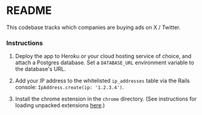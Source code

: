 # README

This codebase tracks which companies are buying ads on X / Twitter.

### Instructions

1. Deploy the app to Heroku or your cloud hosting service of choice, and attach a Postgres database. Set a `DATABASE_URL` environment variable to the database's URL.

2. Add your IP address to the whitelisted `ip_addresses` table via the Rails console: `IpAddress.create(ip: '1.2.3.4')`.

3. Install the chrome extension in the `chrome` directory. (See instructions for loading unpacked extensions [here](https://developer.chrome.com/docs/extensions/mv3/getstarted/development-basics/#load-unpacked).)